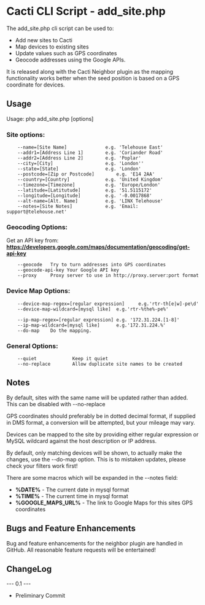 # Cacti CLI Script - add_site.php

The add_site.php cli script can be used to:

* Add new sites to Cacti
* Map devices to existing sites
* Update values such as GPS coordinates
* Geocode addresses using the Google APIs.

It is released along with the Cacti Neighbor plugin as the mapping functionality works better when the seed position is based on a GPS coordinate for devices.

## Usage

Usage: php add_site.php [options]

### Site options:
```
    --name=[Site Name]          	e.g. 'Telehouse East'
    --addr1=[Address Line 1]    	e.g. 'Coriander Road'
    --addr2=[Address Line 2]    	e.g. 'Poplar'
    --city=[City]               	e.g. 'London''
    --state=[State]             	e.g. 'London'
    --postcode=[Zip or Postcode]        e.g. 'E14 2AA'
    --country=[Country]         	e.g. 'United Kingdom'
    --timezone=[Timezone]       	e.g. 'Europe/London'
    --latitude=[Latitutude]     	e.g. '51.5115172'
    --longitude=[Longitude]     	e.g. '-0.0017868'
    --alt-name=[Alt. Name]      	e.g. 'LINX Telehouse'
    --notes=[Site Notes]        	e.g. 'Email: support@telehouse.net'
```
### Geocoding Options:
Get an API key from: **https://developers.google.com/maps/documentation/geocoding/get-api-key**
```
    --geocode   Try to turn addresses into GPS coordinates
    --geocode-api-key Your Google API key
    --proxy     Proxy server to use in http://proxy.server:port format

```
### Device Map Options:
```
    --device-map-regex=[regular expression]     e.g.'rtr-th[e|w]-pe\d'
    --device-map-wildcard=[mysql like]  e.g.'rtr-%the%-pe%'

    --ip-map-regex=[regular expression] e.g. '172.31.224.[1-8]'
    --ip-map-wildcard=[mysql like]      e.g.'172.31.224.%'
    --do-map    Do the mapping.
```
### General Options:
```
    --quiet             Keep it quiet
    --no-replace        Allow duplicate site names to be created
```
## Notes

By default, sites with the same name will be updated rather than added.
This can be disabled with --no-replace

GPS coordinates should preferably be in dotted decimal format,
if supplied in DMS format, a conversion will be attempted, but
your mileage may vary.

Devices can be mapped to the site by providing either regular expression
or MySQL wildcard against the host description or IP address.

By default, only matching devices will be shown, to actually make
the changes, use the --do-map option. This is to mistaken updates,
please check your filters work first!

There are some macros which will be expanded in the --notes field:

* **%DATE%** - The current date in mysql format
* **%TIME%** - The current time in mysql format
* **%GOOGLE_MAPS_URL%** - The link to Google Maps for this sites GPS coordinates

## Bugs and Feature Enhancements
   
Bug and feature enhancements for the neighbor plugin are handled in GitHub.
All reasonable feature requests will be entertained!

## ChangeLog

--- 0.1 ---
* Preliminary Commit
